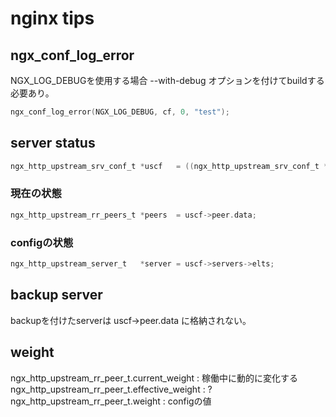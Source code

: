 nginx tips
==========

ngx_conf_log_error
------------------
NGX_LOG_DEBUGを使用する場合 --with-debug オプションを付けてbuildする必要あり。  
```c
ngx_conf_log_error(NGX_LOG_DEBUG, cf, 0, "test");
```

server status
-------------
```c
ngx_http_upstream_srv_conf_t *uscf   = ((ngx_http_upstream_srv_conf_t **)umcf->upstreams.elts)[i]; /* (*cf1) */
```
### 現在の状態
```c
ngx_http_upstream_rr_peers_t *peers  = uscf->peer.data;
```
### configの状態
```c
ngx_http_upstream_server_t   *server = uscf->servers->elts;
```

backup server
-------------
backupを付けたserverは uscf->peer.data に格納されない。  

weight
------
ngx_http_upstream_rr_peer_t.current_weight
: 稼働中に動的に変化する
ngx_http_upstream_rr_peer_t.effective_weight
: ?
ngx_http_upstream_rr_peer_t.weight
: configの値

